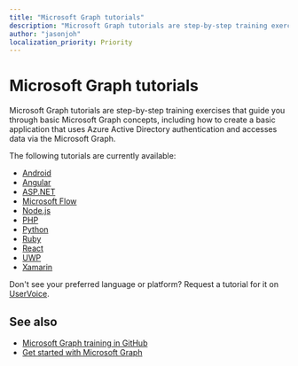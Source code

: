 ```yaml
---
title: "Microsoft Graph tutorials"
description: "Microsoft Graph tutorials are step-by-step training exercises that guide you through basic Microsoft Graph concepts, including how to create a basic application that uses Azure Active Directory authentication and accesses data via the Microsoft Graph."
author: "jasonjoh"
localization_priority: Priority
---
```


# Microsoft Graph tutorials

Microsoft Graph tutorials are step-by-step training exercises that guide you through basic Microsoft Graph concepts, including how to create a basic application that uses Azure Active Directory authentication and accesses data via the Microsoft Graph.

The following tutorials are currently available:

- [Android](/graph/tutorials/android)
- [Angular](/graph/tutorials/angular)
- [ASP.NET](/graph/tutorials/aspnet)
- [Microsoft Flow](/graph/tutorials/flow)
- [Node.js](/graph/tutorials/node)
- [PHP](/graph/tutorials/php)
- [Python](/graph/tutorials/python)
- [Ruby](/graph/tutorials/ruby)
- [React](/graph/tutorials/react)
- [UWP](/graph/tutorials/uwp)
- [Xamarin](/graph/tutorials/xamarin)

Don't see your preferred language or platform? Request a tutorial for it on [UserVoice](https://officespdev.uservoice.com/forums/224641-feature-requests-and-feedback/category/101632-microsoft-graph-o365-rest-apis).

## See also

- [Microsoft Graph training in GitHub](https://github.com/microsoftgraph?utf8=%E2%9C%93&q=msgraph-training&type=&language=)
- [Get started with Microsoft Graph](https://developer.microsoft.com/graph/get-started)

